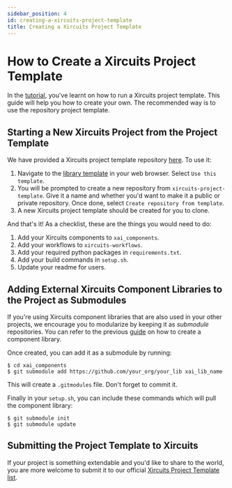 ```yaml
---
sidebar_position: 4
id: creating-a-xircuits-project-template
title: Creating a Xircuits Project Template
---
```


# How to Create a Xircuits Project Template

In the [tutorial](../tutorials/running-a-xircuits-project-template.md), you've learnt on how to run a Xircuits project template. This guide will help you how to create your own. The recommended way is to use the repository project template.

## Starting a New Xircuits Project from the Project Template

We have provided a Xircuits project template repository [here](https://github.com/XpressAI/xircuits-project-template). To use it:

  1. Navigate to the [library template](https://github.com/XpressAI/xircuits-project-template) in your web browser. Select `Use this template`. 
  2. You will be prompted to create a new repository from `xircuits-project-template`. Give it a name and whether you'd want to make it a public or private repository. Once done, select `Create repository from template`.
  3. A new Xircuits project template should be created for you to clone. 

And that's it! As a checklist, these are the things you would need to do:
  1. Add your Xircuits components to `xai_components`.
  2. Add your workflows to `xircuits-workflows`.
  3. Add your required python packages in `requirements.txt`.
  4. Add your build commands in `setup.sh`.
  5. Update your readme for users.

## Adding External Xircuits Component Libraries to the Project as Submodules

If you're using Xircuits component libraries that are also used in your other projects, we encourage you to modularize by keeping it as *submodule* repositories. You can refer to the previous [guide](creating-a-xircuits-component-library.md) on how to create a component library.

Once created, you can add it as a submodule by running:
```
$ cd xai_components
$ git submodule add https://github.com/your_org/your_lib xai_lib_name
```

This will create a `.gitmodules` file. Don't forget to commit it.

Finally in your `setup.sh`, you can include these commands which will pull the component library:
```
$ git submodule init
$ git submodule update
```


## Submitting the Project Template to Xircuits

If your project is something extendable and you'd like to share to the world, you are more welcome to submit it to our official [Xircuits Project Template list](https://github.com/XpressAI/xircuits/tree/master/project-templates#list-of-open-source-project-templates).